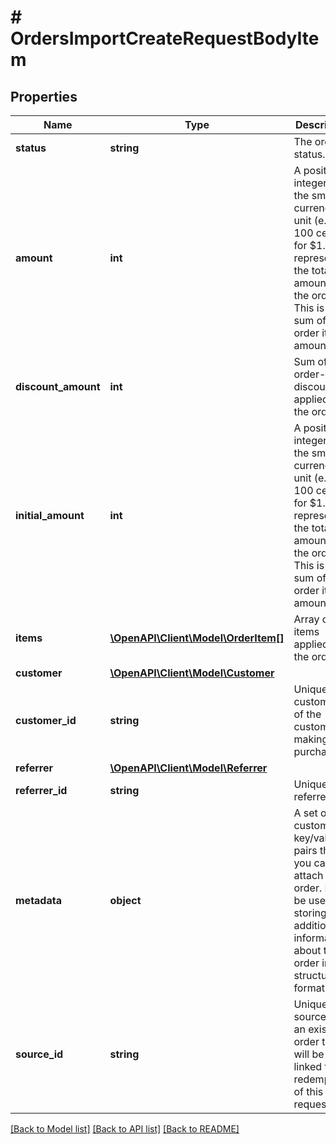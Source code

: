 # # OrdersImportCreateRequestBodyItem

## Properties

Name | Type | Description | Notes
------------ | ------------- | ------------- | -------------
**status** | **string** | The order status. | [optional]
**amount** | **int** | A positive integer in the smallest currency unit (e.g. 100 cents for $1.00) representing the total amount of the order. This is the sum of the order items&#39; amounts. | [optional]
**discount_amount** | **int** | Sum of all order-level discounts applied to the order. | [optional]
**initial_amount** | **int** | A positive integer in the smallest currency unit (e.g. 100 cents for $1.00) representing the total amount of the order. This is the sum of the order items&#39; amounts. | [optional]
**items** | [**\OpenAPI\Client\Model\OrderItem[]**](OrderItem.md) | Array of items applied to the order. | [optional]
**customer** | [**\OpenAPI\Client\Model\Customer**](Customer.md) |  | [optional]
**customer_id** | **string** | Unique customer ID of the customer making the purchase. | [optional]
**referrer** | [**\OpenAPI\Client\Model\Referrer**](Referrer.md) |  | [optional]
**referrer_id** | **string** | Unique referrer ID. | [optional]
**metadata** | **object** | A set of custom key/value pairs that you can attach to an order. It can be useful for storing additional information about the order in a structured format. | [optional]
**source_id** | **string** | Unique source ID of an existing order that will be linked to the redemption of this request. | [optional]

[[Back to Model list]](../../README.md#models) [[Back to API list]](../../README.md#endpoints) [[Back to README]](../../README.md)
